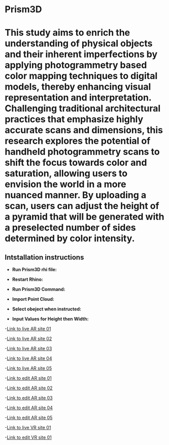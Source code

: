 # Prism3D

# This study aims to enrich the understanding of physical objects and their inherent imperfections by applying photogrammetry based color mapping techniques to digital models, thereby enhancing visual representation and interpretation. Challenging traditional architectural practices that emphasize highly accurate scans and dimensions, this research explores the potential of handheld photogrammetry scans to shift the focus towards color and saturation, allowing users to envision the world in a more nuanced manner. By uploading a scan, users can adjust the height of a pyramid that will be generated with a preselected number of sides determined by color intensity.
## Intstallation instructions

- **Run Prism3D rhi file:** 

- **Restart Rhino:**

- **Run Prism3D Command:**
 
- **Import Point Cloud:** 

- **Select obeject when instructed:** 

- **Input Values for Height then Width:** 

-[Link to live AR site 01](https://vr-marker01.glitch.me)

-[Link to live AR site 02](https://vr-marker02.glitch.me)

-[Link to live AR site 03](https://vr-marker03.glitch.me)

-[Link to live AR site 04](https://vr-marker04.glitch.me)

-[Link to live AR site 05](https://example15.glitch.me)

-[Link to edit AR site 01](https://glitch.com/edit/#!/vr-marker01)

-[Link to edit AR site 02](https://glitch.com/edit/#!/vr-marker02)

-[Link to edit AR site 03](https://glitch.com/edit/#!/vr-marker03)

-[Link to edit AR site 04](https://glitch.com/edit/#!/vr-marker04)

-[Link to edit AR site 05](https://glitch.com/edit/#!/example15?path=index.html%3A67%3A122)

-[Link to live VR site 01](https://vr-world-c.glitch.me)

-[Link to edit VR site 01](https://glitch.com/edit/#!/vr-world-c)

